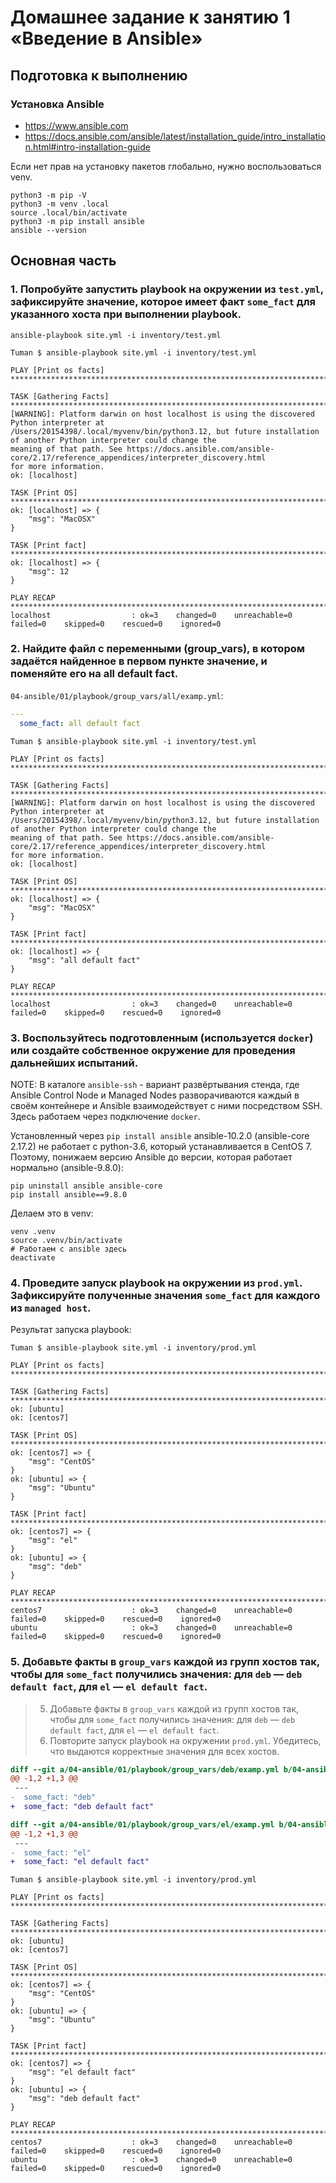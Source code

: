 # Домашнее задание к занятию 1 «Введение в Ansible»



## Подготовка к выполнению


### Установка Ansible


* https://www.ansible.com
* https://docs.ansible.com/ansible/latest/installation_guide/intro_installation.html#intro-installation-guide


Если нет прав на установку пакетов глобально, нужно воспользоваться venv.

```shell
python3 -m pip -V
python3 -m venv .local
source .local/bin/activate
python3 -m pip install ansible
ansible --version
```



## Основная часть


### 1. Попробуйте запустить playbook на окружении из `test.yml`, зафиксируйте значение, которое имеет факт `some_fact` для указанного хоста при выполнении playbook.


```shell
ansible-playbook site.yml -i inventory/test.yml
```

```
Tuman $ ansible-playbook site.yml -i inventory/test.yml 

PLAY [Print os facts] **************************************************************************************************

TASK [Gathering Facts] *************************************************************************************************
[WARNING]: Platform darwin on host localhost is using the discovered Python interpreter at
/Users/20154398/.local/myvenv/bin/python3.12, but future installation of another Python interpreter could change the
meaning of that path. See https://docs.ansible.com/ansible-core/2.17/reference_appendices/interpreter_discovery.html
for more information.
ok: [localhost]

TASK [Print OS] ********************************************************************************************************
ok: [localhost] => {
    "msg": "MacOSX"
}

TASK [Print fact] ******************************************************************************************************
ok: [localhost] => {
    "msg": 12
}

PLAY RECAP *************************************************************************************************************
localhost                  : ok=3    changed=0    unreachable=0    failed=0    skipped=0    rescued=0    ignored=0  
```


### 2. Найдите файл с переменными (group_vars), в котором задаётся найденное в первом пункте значение, и поменяйте его на all default fact.

`04-ansible/01/playbook/group_vars/all/examp.yml`:

```yml
---
  some_fact: all default fact
```

```
Tuman $ ansible-playbook site.yml -i inventory/test.yml 

PLAY [Print os facts] **************************************************************************************************

TASK [Gathering Facts] *************************************************************************************************
[WARNING]: Platform darwin on host localhost is using the discovered Python interpreter at
/Users/20154398/.local/myvenv/bin/python3.12, but future installation of another Python interpreter could change the
meaning of that path. See https://docs.ansible.com/ansible-core/2.17/reference_appendices/interpreter_discovery.html
for more information.
ok: [localhost]

TASK [Print OS] ********************************************************************************************************
ok: [localhost] => {
    "msg": "MacOSX"
}

TASK [Print fact] ******************************************************************************************************
ok: [localhost] => {
    "msg": "all default fact"
}

PLAY RECAP *************************************************************************************************************
localhost                  : ok=3    changed=0    unreachable=0    failed=0    skipped=0    rescued=0    ignored=0
```


### 3. Воспользуйтесь подготовленным (используется `docker`) или создайте собственное окружение для проведения дальнейших испытаний.


NOTE: В каталоге `ansible-ssh` - вариант развёртывания стенда, где Ansible Control Node и Managed Nodes разворачиваются каждый в своём контейнере и Ansible взаимодействует с ними посредством SSH. Здесь работаем через подключение `docker`.

Установленный через `pip install ansible` ansible-10.2.0 (ansible-core 2.17.2) не работает с python-3.6, который устанавливается в CentOS 7.
Поэтому, понижаем версию Ansible до версии, которая работает нормально (ansible-9.8.0):

```shell
pip uninstall ansible ansible-core
pip install ansible==9.8.0
```

Делаем это в venv:

```shell
venv .venv
source .venv/bin/activate
# Работаем с ansible здесь
deactivate
```


### 4. Проведите запуск playbook на окружении из `prod.yml`. Зафиксируйте полученные значения `some_fact` для каждого из `managed host`.


Результат запуска playbook:

```
Tuman $ ansible-playbook site.yml -i inventory/prod.yml 

PLAY [Print os facts] **************************************************************************************************

TASK [Gathering Facts] *************************************************************************************************
ok: [ubuntu]
ok: [centos7]

TASK [Print OS] ********************************************************************************************************
ok: [centos7] => {
    "msg": "CentOS"
}
ok: [ubuntu] => {
    "msg": "Ubuntu"
}

TASK [Print fact] ******************************************************************************************************
ok: [centos7] => {
    "msg": "el"
}
ok: [ubuntu] => {
    "msg": "deb"
}

PLAY RECAP *************************************************************************************************************
centos7                    : ok=3    changed=0    unreachable=0    failed=0    skipped=0    rescued=0    ignored=0   
ubuntu                     : ok=3    changed=0    unreachable=0    failed=0    skipped=0    rescued=0    ignored=0 
```


### 5. Добавьте факты в `group_vars` каждой из групп хостов так, чтобы для `some_fact` получились значения: для `deb` — `deb default fact`, для `el` — `el default fact`.

> 5. Добавьте факты в `group_vars` каждой из групп хостов так, чтобы для `some_fact` получились значения: для `deb` — `deb default fact`, для `el` — `el default fact`.
> 6.  Повторите запуск playbook на окружении `prod.yml`. Убедитесь, что выдаются корректные значения для всех хостов.


```diff
diff --git a/04-ansible/01/playbook/group_vars/deb/examp.yml b/04-ansible/01/playbook/group_vars/deb/examp.yml
@@ -1,2 +1,3 @@
 ---
-  some_fact: "deb"
+  some_fact: "deb default fact"

diff --git a/04-ansible/01/playbook/group_vars/el/examp.yml b/04-ansible/01/playbook/group_vars/el/examp.yml
@@ -1,2 +1,3 @@
 ---
-  some_fact: "el"
+  some_fact: "el default fact"
```

```
Tuman $ ansible-playbook site.yml -i inventory/prod.yml 

PLAY [Print os facts] **************************************************************************************************

TASK [Gathering Facts] *************************************************************************************************
ok: [ubuntu]
ok: [centos7]

TASK [Print OS] ********************************************************************************************************
ok: [centos7] => {
    "msg": "CentOS"
}
ok: [ubuntu] => {
    "msg": "Ubuntu"
}

TASK [Print fact] ******************************************************************************************************
ok: [centos7] => {
    "msg": "el default fact"
}
ok: [ubuntu] => {
    "msg": "deb default fact"
}

PLAY RECAP *************************************************************************************************************
centos7                    : ok=3    changed=0    unreachable=0    failed=0    skipped=0    rescued=0    ignored=0   
ubuntu                     : ok=3    changed=0    unreachable=0    failed=0    skipped=0    rescued=0    ignored=0
```
